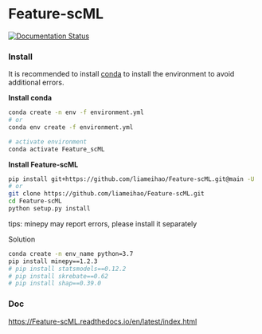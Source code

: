 # Feature-scML
[![Documentation Status](https://readthedocs.org/projects/feature-scml/badge/?version=latest)](https://feature-scml.readthedocs.io/en/latest/?badge=latest)

### Install

It is recommended to install [conda](https://conda.io/en/latest/miniconda.html) to install the environment to avoid additional errors.

**Install conda**

 ```bash
conda create -n env -f environment.yml
# or
conda env create -f environment.yml

# activate environment
conda activate Feature_scML
 ```

**Install Feature-scML**

```bash
pip install git+https://github.com/liameihao/Feature-scML.git@main -U
# or
git clone https://github.com/liameihao/Feature-scML.git
cd Feature-scML
python setup.py install
```



tips: minepy may report errors, please install it separately

Solution

```bash
conda create -n env_name python=3.7
pip install minepy==1.2.3
# pip install statsmodels==0.12.2
# pip install skrebate==0.62
# pip install shap==0.39.0
```



### Doc

https://Feature-scML.readthedocs.io/en/latest/index.html
